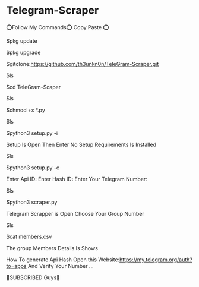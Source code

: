 # Telegram-Scraper

⭕️Follow My Commands⭕️ Copy Paste ⭕️

$pkg update

$pkg upgrade

$gitclone:https://github.com/th3unkn0n/TeleGram-Scraper.git

$ls

$cd TeleGram-Scaper

$ls

$chmod +x *.py

$ls

$python3 setup.py -i

Setup ls Open Then Enter No
Setup Requirements Is Installed

$ls

$python3 setup.py -c

Enter Api ID:
Enter Hash ID:
Enter Your Telegram Number:

$ls

$python3 scraper.py


Telegram Scrapper is Open Choose Your Group Number  

$ls

$cat members.csv

The group Members Details Is Shows

How To generate Api Hash Open this Website:https://my.telegram.org/auth?to=apps 
And Verify Your Number ...

🙏SUBSCRIBED Guys🙏




